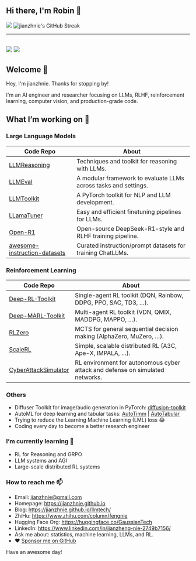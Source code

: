 ## Hi there, I'm Robin 👋

![](https://github-readme-stats.vercel.app/api?username=jianzhnie&count_private=true&show_icons=true&theme=radical)
![jianzhnie's GitHub Streak](https://github-readme-streak-stats.herokuapp.com/?user=jianzhnie&theme=radical)

---
![](https://github-readme-stats.vercel.app/api/top-langs/?username=jianzhnie&layout=compact)
![](https://komarev.com/ghpvc/?username=jianzhnie&color=brightgreen)
---

## Welcome 👋

Hey, I'm jianzhnie. Thanks for stopping by!

I'm an AI engineer and researcher focusing on LLMs, RLHF, reinforcement learning, computer vision, and production-grade code. 


## What I’m working on 🔭

### Large Language Models

| Code Repo | About |
| --- | --- |
| [LLMReasoning](https://github.com/jianzhnie/LLMReasoning) | Techniques and toolkit for reasoning with LLMs. |
| [LLMEval](https://github.com/jianzhnie/LLMEval) | A modular framework to evaluate LLMs across tasks and settings. |
| [LLMToolkit](https://github.com/jianzhnie/nlp-toolkit) | A PyTorch toolkit for NLP and LLM development. |
| [LLamaTuner](https://github.com/jianzhnie/LLamaTuner) | Easy and efficient finetuning pipelines for LLMs. |
| [Open-R1](https://github.com/jianzhnie/Open-R1) | Open-source DeepSeek-R1-style and RLHF training pipeline. |
| [awesome-instruction-datasets](https://github.com/jianzhnie/awesome-instruction-datasets) | Curated instruction/prompt datasets for training ChatLLMs. |

### Reinforcement Learning

| Code Repo | About |
| --- | --- |
| [Deep-RL-Toolkit](https://github.com/jianzhnie/deep-rl-toolkit) | Single-agent RL toolkit (DQN, Rainbow, DDPG, PPO, SAC, TD3, …). |
| [Deep-MARL-Toolkit](https://github.com/jianzhnie/deep-marl-toolkit) | Multi-agent RL toolkit (VDN, QMIX, MADDPG, MAPPO, …). |
| [RLZero](https://github.com/jianzhnie/RLZero) | MCTS for general sequential decision making (AlphaZero, MuZero, …). |
| [ScaleRL](https://github.com/jianzhnie/ScaleRL) | Simple, scalable distributed RL (A3C, Ape-X, IMPALA, …). |
| [CyberAttackSimulator](https://github.com/jianzhnie/CyberAttackSimulator) | RL environment for autonomous cyber attack and defense on simulated networks. |

### Others

- Diffuser Toolkit for image/audio generation in PyTorch: [diffusion-toolkit](https://github.com/jianzhnie/diffusion-toolkit)
- AutoML for deep learning and tabular tasks: [AutoTimm](https://github.com/jianzhnie/AutoTimm) | [AutoTabular](https://github.com/jianzhnie/AutoTabular)
- Trying to reduce the Learning Machine Learning (LML) loss 😂
- Coding every day to become a better research engineer

### I’m currently learning 🌱

- RL for Reasoning and GRPO
- LLM systems and AGI
- Large-scale distributed RL systems

### How to reach me 📫

- Email: [jianzhnie@gmail.com](mailto:jianzhnie@gmail.com)
- Homepage: https://jianzhnie.github.io
- Blog: https://jianzhnie.github.io/llmtech/
- ZhiHu: https://www.zhihu.com/column/fengnie
- Hugging Face Org: https://huggingface.co/GaussianTech
- LinkedIn: https://www.linkedin.com/in/jianzheng-nie-2749b7156/
- Ask me about: statistics, machine learning, LLMs, and RL.
- ❤️ [Sponsor me on GitHub](https://github.com/sponsors/jianzhnie)

Have an awesome day!